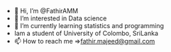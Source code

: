 - 👋 Hi, I’m @FathirAMM
- 👀 I’m interested in Data science
- 🌱 I’m currently learning statistics and programming
- Iam a student of University of Colombo, SriLanka
- 📫 How to reach me =>fathir.majeed@gmail.com

<!---
FathirAMM/FathirAMM is a ✨ special ✨ repository because its `README.md` (this file) appears on your GitHub profile.
You can click the Preview link to take a look at your changes.
--->
